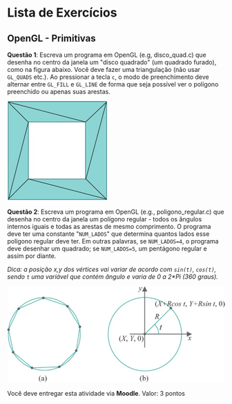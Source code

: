 # Lista de Exercícios
## OpenGL - Primitivas


**Questão 1**: Escreva um programa em OpenGL (e.g, disco_quad.c) que desenha
no centro da janela um "disco quadrado" (um quadrado furado), como na figura
abaixo. Você deve fazer uma triangulação (não usar `GL_QUADS` etc.). Ao pressionar
 a tecla <key>`c`</key>, o modo de preenchimento deve alternar entre `GL_FILL` e
`GL_LINE` de forma que seja possível ver o polígono preenchido ou apenas suas
arestas.

![](images/square-annulus.png)

**Questão 2**: Escreva um programa em OpenGL (e.g., poligono_regular.c) que
 desenha no centro da janela um polígono regular - todos os ângulos internos
iguais e todas as arestas de mesmo comprimento. O programa deve ter uma
constante "`NUM_LADOS`" que determina  quantos lados esse polígono regular deve
ter. Em outras palavras, se `NUM_LADOS=4`, o programa deve desenhar um quadrado;
se `NUM_LADOS=5`, um pentágono regular e assim por diante.

_Dica: a posição x,y dos vértices vai variar de acordo com `sin(t)`, `cos(t)`,
sendo `t` uma variável que contém ângulo e varia de 0 a 2*Pi (360 graus)._

![](images/circle-aprox2.png)


Você deve entregar esta atividade via **Moodle**.
Valor: 3 pontos
